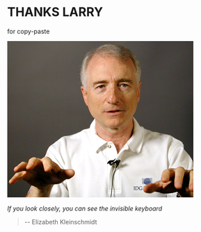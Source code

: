 # THANKS LARRY
for copy-paste

![Thanks Larry!](larrylarrylarry.jpeg)

*If you look closely, you can see the invisible keyboard*

> -- Elizabeth Kleinschmidt
